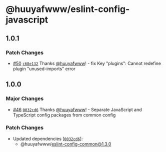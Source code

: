 # @huuyafwww/eslint-config-javascript

## 1.0.1

### Patch Changes

- [#50](https://github.com/huuyafwww/eslint-config/pull/50) [`c68e132`](https://github.com/huuyafwww/eslint-config/commit/c68e13269b32c75021c309bf112f54ab2474b32e) Thanks [@huuyafwww](https://github.com/huuyafwww)! - fix Key "plugins": Cannot redefine plugin "unused-imports" error

## 1.0.0

### Major Changes

- [#46](https://github.com/huuyafwww/eslint-config/pull/46) [`0032cd6`](https://github.com/huuyafwww/eslint-config/commit/0032cd6b3094e1c46f5c5a452c4f2015c2c1a677) Thanks [@huuyafwww](https://github.com/huuyafwww)! - Separate JavaScript and TypeScript config packages from common config

### Patch Changes

- Updated dependencies [[`0032cd6`](https://github.com/huuyafwww/eslint-config/commit/0032cd6b3094e1c46f5c5a452c4f2015c2c1a677)]:
  - @huuyafwww/eslint-config-common@1.3.0
